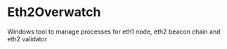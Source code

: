 # Eth2Overwatch
Windows tool to manage processes for eth1 node, eth2 beacon chain and eth2 validator
